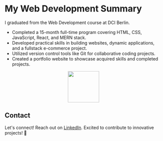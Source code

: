 # My Web Development Summary
I graduated from the Web Development course at DCI Berlin.

- Completed a 15-month full-time program covering HTML, CSS, JavaScript, React, and MERN stack.
- Developed practical skills in building websites, dynamic applications, and a fullstack e-commerce project.
- Utilized version control tools like Git for collaborative coding projects.
- Created a portfolio website to showcase acquired skills and completed projects.


<div id="header" align="center">
  <img src="https://giphy.com/stickers/code-creating-rockd-hqU2KkjW5bE2v2Z7Q2" width="100"/>
</div>

## Contact

Let's connect! Reach out on [LinkedIn](www.linkedin.com/in/oleksandraadamchyk). Excited to contribute to innovative projects! 🚀
